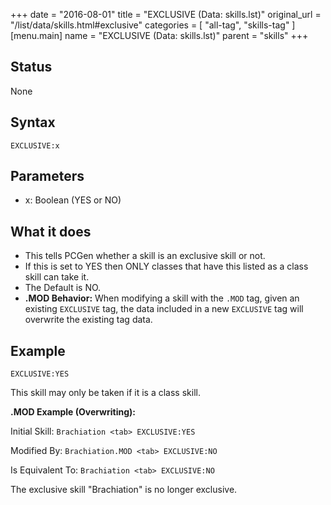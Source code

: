 +++
date = "2016-08-01"
title = "EXCLUSIVE (Data: skills.lst)"
original_url = "/list/data/skills.html#exclusive"
categories = [ "all-tag", "skills-tag" ]
[menu.main]
    name = "EXCLUSIVE (Data: skills.lst)"
    parent = "skills"
+++

## Status

None

## Syntax

`EXCLUSIVE:x`

## Parameters

-   x: Boolean (YES or NO)



What it does
------------

-   This tells PCGen whether a skill is an exclusive skill or not.
-   If this is set to YES then ONLY classes that have this listed as a
    class skill can take it.
-   The Default is NO.
-   **.MOD Behavior:** When modifying a skill with the `.MOD` tag, given
    an existing `EXCLUSIVE` tag, the data included in a new `EXCLUSIVE`
    tag will overwrite the existing tag data.

Example
-------

`EXCLUSIVE:YES`

This skill may only be taken if it is a class skill.

**.MOD Example (Overwriting):**

Initial Skill: `Brachiation <tab> EXCLUSIVE:YES`

Modified By: `Brachiation.MOD <tab> EXCLUSIVE:NO`

Is Equivalent To: `Brachiation <tab> EXCLUSIVE:NO`

The exclusive skill "Brachiation" is no longer exclusive.

